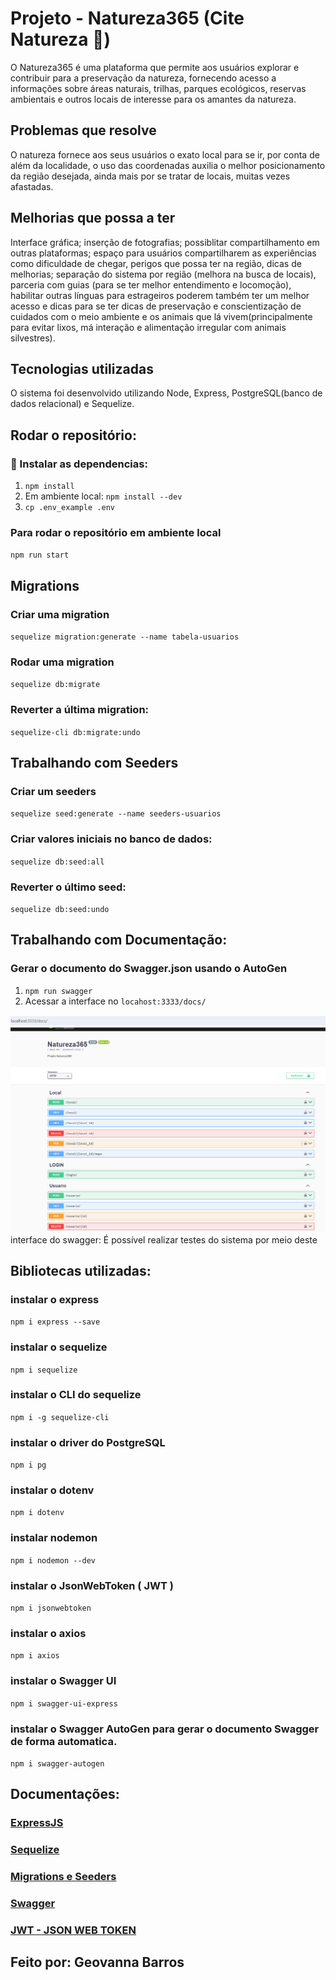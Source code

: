 # Projeto - Natureza365 (Cite Natureza 🌱) 


O Natureza365 é uma plataforma que permite aos usuários explorar e contribuir para a preservação da natureza, fornecendo acesso a informações sobre áreas naturais, trilhas, parques ecológicos, reservas ambientais e outros locais de interesse para os amantes da natureza. 

## Problemas que resolve

O natureza fornece aos seus usuários o exato local para se ir, por conta de além da localidade, o uso das coordenadas auxilia o melhor posicionamento da região desejada, ainda mais por se tratar de locais, muitas vezes afastadas.

## Melhorias que possa a ter

Interface gráfica; inserção de fotografias; possiblitar compartilhamento em outras plataformas; espaço para usuários compartilharem as experiências como dificuldade de chegar, perigos que possa ter na região, dicas de melhorias; separação do sistema por região (melhora na busca de locais), parceria com guias (para se ter melhor entendimento e locomoção), habilitar outras línguas para estrageiros poderem também ter um melhor acesso e dicas para se ter dicas de preservação e conscientização de cuidados com o meio ambiente e os animais que lá vivem(principalmente para evitar lixos, má interação e alimentação irregular com animais silvestres).

## Tecnologias utilizadas

O sistema foi desenvolvido utilizando Node, Express, PostgreSQL(banco de dados relacional) e Sequelize.

## Rodar o repositório:

### 🔧 Instalar as dependencias:
1. `npm install`
2. Em ambiente local: `npm install --dev`
3. `cp .env_example .env`

### Para rodar o repositório em ambiente local
`npm run start`

## Migrations

### Criar uma migration
`sequelize migration:generate --name tabela-usuarios`

### Rodar uma migration
`sequelize db:migrate`

### Reverter a última migration:
`sequelize-cli db:migrate:undo`

## Trabalhando com Seeders

### Criar um seeders 
`sequelize seed:generate --name seeders-usuarios`

### Criar valores iniciais no banco de dados:
`sequelize db:seed:all`

### Reverter o último seed:
`sequelize db:seed:undo`

## Trabalhando com Documentação:

### Gerar o documento do Swagger.json usando o AutoGen

1. `npm run swagger`
2. Acessar a interface no `locahost:3333/docs/`

<img src='./assets/img-swagger.png'>interface do swagger: É possível realizar testes do sistema por meio deste

## Bibliotecas utilizadas:

### instalar o express
`npm i express --save`
### instalar o sequelize
`npm i sequelize`
### instalar o CLI do sequelize
`npm i -g sequelize-cli` 
### instalar o driver do PostgreSQL
`npm i pg` 
### instalar o dotenv
`npm i dotenv`
### instalar nodemon
`npm i nodemon --dev`
### instalar o JsonWebToken ( JWT )
`npm i jsonwebtoken`
### instalar o axios
`npm i axios`
### instalar o Swagger UI
`npm i swagger-ui-express`
### instalar o Swagger AutoGen para gerar o documento Swagger de forma automatica.
`npm i swagger-autogen`

## Documentações:

### [ExpressJS](https://expressjs.com/en/starter/installing.html)
### [Sequelize](https://sequelize.org/docs/v6/core-concepts/model-basics/)
### [Migrations e Seeders](https://sequelize.org/docs/v6/other-topics/migrations/)
### [Swagger](https://swagger-autogen.github.io/docs/getting-started/quick-start)
### [JWT - JSON WEB TOKEN](https://www.npmjs.com/package/jsonwebtoken)

## Feito por: Geovanna Barros
